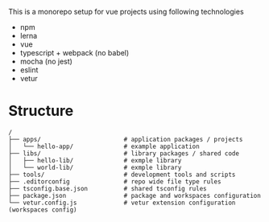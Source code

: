This is a monorepo setup for vue projects using following technologies

- npm
- lerna
- vue
- typescript + webpack (no babel)
- mocha (no jest)
- eslint
- vetur



# Structure

```
/
├── apps/                       # application packages / projects
│   └── hello-app/              # example application
├── libs/                       # library packages / shared code
│   ├── hello-lib/              # exmple library
│   └── world-lib/              # exmple library
├── tools/                      # development tools and scripts
├── .editorconfig               # repo wide file type rules
├── tsconfig.base.json          # shared tsconfig rules
├── package.json                # package and workspaces configuration
└── vetur.config.js             # vetur extension configuration (workspaces config)
```
